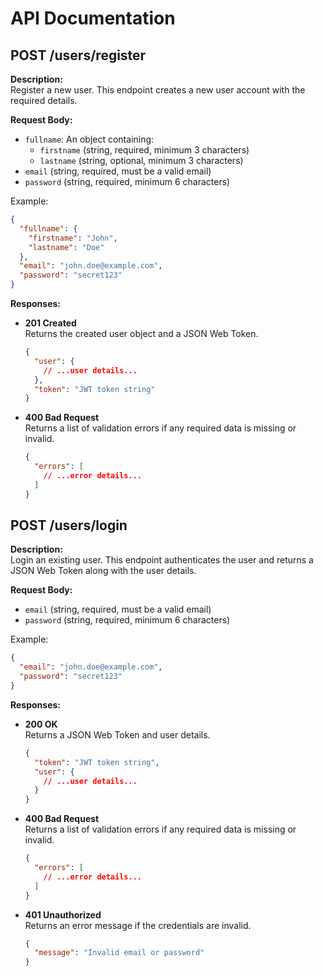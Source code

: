 # API Documentation

## POST /users/register

**Description:**  
Register a new user. This endpoint creates a new user account with the required details.

**Request Body:**  
- `fullname`: An object containing:
  - `firstname` (string, required, minimum 3 characters)
  - `lastname` (string, optional, minimum 3 characters)
- `email` (string, required, must be a valid email)
- `password` (string, required, minimum 6 characters)

Example:
```json
{
  "fullname": {
    "firstname": "John",
    "lastname": "Doe"
  },
  "email": "john.doe@example.com",
  "password": "secret123"
}
```

**Responses:**  
- **201 Created**  
  Returns the created user object and a JSON Web Token.
  ```json
  {
    "user": {
      // ...user details...
    },
    "token": "JWT token string"
  }
  ```
- **400 Bad Request**  
  Returns a list of validation errors if any required data is missing or invalid.
  ```json
  {
    "errors": [
      // ...error details...
    ]
  }
  ```

## POST /users/login

**Description:**  
Login an existing user. This endpoint authenticates the user and returns a JSON Web Token along with the user details.

**Request Body:**  
- `email` (string, required, must be a valid email)
- `password` (string, required, minimum 6 characters)

Example:
```json
{
  "email": "john.doe@example.com",
  "password": "secret123"
}
```

**Responses:**  
- **200 OK**  
  Returns a JSON Web Token and user details.
  ```json
  {
    "token": "JWT token string",
    "user": {
      // ...user details...
    }
  }
  ```
- **400 Bad Request**  
  Returns a list of validation errors if any required data is missing or invalid.
  ```json
  {
    "errors": [
      // ...error details...
    ]
  }
  ```
- **401 Unauthorized**  
  Returns an error message if the credentials are invalid.
  ```json
  {
    "message": "Invalid email or password"
  }
  ```
